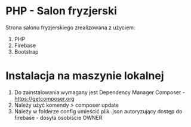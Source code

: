 # PHP - Salon fryzjerski
 Strona salonu fryzjerskiego zrealizowana z użyciem:
 1. PHP
 2. Firebase
 3. Bootstrap
 
# Instalacja na maszynie lokalnej
 1. Do zainstalowania wymagany jest Dependency Manager Composer - https://getcomposer.org
 2. Należy użyć komendy > composer update
 3. Należy w folderze config umieścić plik .json autoryzujący dostęp do firebase - dosyła osobiście OWNER 

